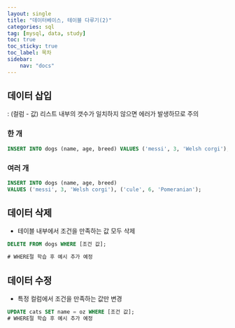 ```yaml
---
layout: single
title: "데이터베이스, 테이블 다루기(2)"
categories: sql
tag: [mysql, data, study]
toc: true
toc_sticky: true
toc_label: 목차
sidebar:
    nav: "docs"
---
```




## 데이터 삽입

: (컬럼 - 값) 리스트 내부의 갯수가 일치하지 않으면 에러가 발생하므로 주의

### 한 개

```sql
INSERT INTO dogs (name, age, breed) VALUES ('messi', 3, 'Welsh corgi');
```

### 여러 개

```sql
INSERT INTO dogs (name, age, breed) 
VALUES ('messi', 3, 'Welsh corgi'), ('cule', 6, 'Pomeranian');
```

## 데이터 삭제

-   테이블 내부에서 조건을 만족하는 값 모두 삭제

```sql
DELETE FROM dogs WHERE [조건 값];

# WHERE절 학습 후 예시 추가 예정
```

## 데이터 수정

-   특정 컬럼에서 조건을 만족하는 값만 변경

```sql
UPDATE cats SET name = oz WHERE [조건 값];
# WHERE절 학습 후 예시 추가 예정
```

